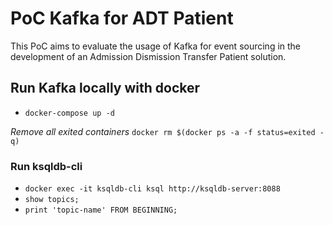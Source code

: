 # PoC Kafka for ADT Patient

This PoC aims to evaluate the usage of Kafka for event sourcing in the development of an Admission Dismission Transfer Patient solution.

## Run Kafka locally with docker

- `docker-compose up -d`

*Remove all exited containers* `docker rm $(docker ps -a -f status=exited -q)`

### Run ksqldb-cli
- `docker exec -it ksqldb-cli ksql http://ksqldb-server:8088`
- `show topics;`
- `print 'topic-name' FROM BEGINNING;`